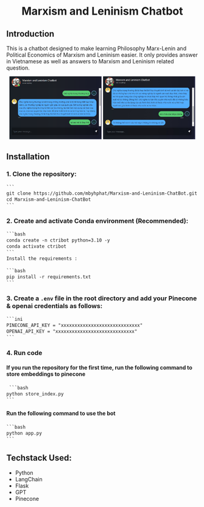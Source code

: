 <div align="center">
    <h1>Marxism and Leninism Chatbot</h1>
</div>

## **Introduction**
This is a chatbot designed to make learning Philosophy Marx-Lenin and Political Economics of Marxism and Leninism easier. It only provides answer in Vietnamese as well as answers to Marxism and Leninism related question. 
<p align="center">
    <img src="assets/web example 1.png" width="48%">
    <img src="assets/web example 2.jpg" width="48%">
</p>

## **Installation**

### **1. Clone the repository:**

    ```
    git clone https://github.com/mbyhphat/Marxism-and-Leninism-ChatBot.git
    cd Marxism-and-Leninism-ChatBot
    ```

### **2. Create and activate Conda environment (Recommended):**

    ```bash
    conda create -n ctribot python=3.10 -y
    conda activate ctribot
    ```
    Install the requirements :

    ```bash
    pip install -r requirements.txt
    ```
### **3. Create a `.env` file in the root directory and add your Pinecone & openai credentials as follows:**

    ```ini
    PINECONE_API_KEY = "xxxxxxxxxxxxxxxxxxxxxxxxxxxxx"
    OPENAI_API_KEY = "xxxxxxxxxxxxxxxxxxxxxxxxxxxxx"
    ```
### **4. Run code**

#### If you run the repository for the first time, run the following command to store embeddings to pinecone

     ```bash
    python store_index.py
    ```

#### Run the following command to use the bot

    ```bash
    python app.py
    ```

## Techstack Used:
- Python
- LangChain
- Flask
- GPT
- Pinecone
